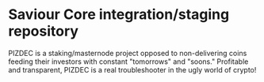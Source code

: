Saviour Core integration/staging repository
=====================================
PIZDEC is a staking/masternode project opposed to non-delivering coins feeding their investors with constant "tomorrows" and "soons." Profitable and transparent, PIZDEC is a real troubleshooter in the ugly world of crypto!

